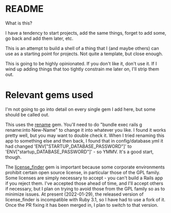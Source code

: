 # README

What is this?

I have a tendency to start projects, add the same things, forget to add some, go back and add them later, etc.

This is an attempt to build a shell of a thing that I (and maybe others) can use as a starting point for projects. Not quite a template, but close enough.

This is going to be highly opinionated. If you don't like it, don't use it. If I wind up adding things that too tightly constrain me later on, I'll strip them out.

# Relevant gems used

I'm not going to go into detail on every single gem I add here, but some should be called out.

This uses the [rename](https://github.com/morshedalam/rename) gem. You'll need to do "bundle exec rails g rename:into New-Name" to change it into whatever you like. I found it works pretty well, but you may want to double check it. When I tried renaming this app to something else and then back, I found that in config/database.yml it had changed 'ENV["STARTUP_DATABASE_PASSWORD"]' to 'ENV["startup_DATABASE_PASSWORD"]' - so YMMV. It's a good start, though.

The [license_finder](https://github.com/pivotal/LicenseFinder) gem is important because some corporate environments prohibit certain open source license, in particular those of the GPL family. Some licenses are simply necessary to accept - you can't build a Rails app if you reject them. I've accepted those ahead of time, and I'll accept others if necessary, but I plan on trying to avoid those from the GPL family so as to minimize issues. At present (2022-01-29), the released version of license_finder is incompatible with Ruby 3.1, so I have had to use a fork of it. Once the PR fixing it has been merged in, I plan to switch to that version.
